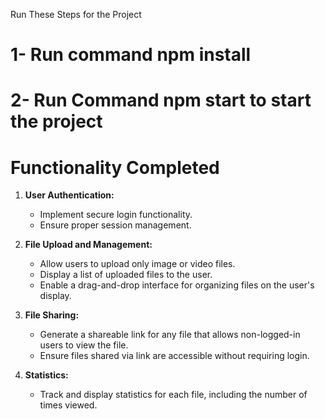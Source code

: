 Run These Steps for the Project

# 1- Run command npm install

# 2- Run Command npm start to start the project

# Functionality Completed

1. **User Authentication:**

   - Implement secure login functionality.
   - Ensure proper session management.

2. **File Upload and Management:**

   - Allow users to upload only image or video files.
   - Display a list of uploaded files to the user.
   - Enable a drag-and-drop interface for organizing files on the user's display.

3. **File Sharing:**

   - Generate a shareable link for any file that allows non-logged-in users to view the file.
   - Ensure files shared via link are accessible without requiring login.

4. **Statistics:**
   - Track and display statistics for each file, including the number of times viewed.
